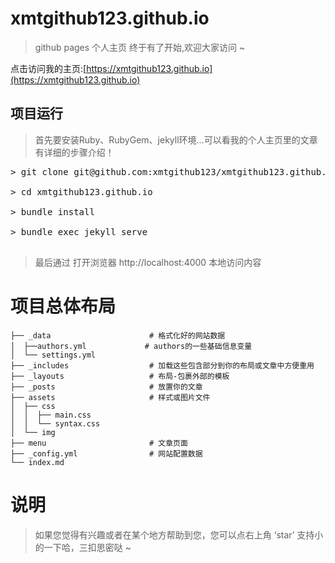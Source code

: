 # xmtgithub123.github.io

> github pages 个人主页 终于有了开始,欢迎大家访问 ~

点击访问我的主页:[https://xmtgithub123.github.io](https://xmtgithub123.github.io)

## 项目运行

> 首先要安装Ruby、RubyGem、jekyll环境...可以看我的个人主页里的文章有详细的步骤介绍！

<pre>
> git clone git@github.com:xmtgithub123/xmtgithub123.github.io.git

> cd xmtgithub123.github.io

> bundle install

> bundle exec jekyll serve

</pre>

> 最后通过 打开浏览器 http://localhost:4000 本地访问内容

# 项目总体布局

```
├── _data                      # 格式化好的网站数据
│  ├──authors.yml             # authors的一些基础信息变量
│  └── settings.yml            
├── _includes                  # 加载这些包含部分到你的布局或文章中方便重用
├── _layouts                   # 布局-包裹外部的模板
├── _posts                     # 放置你的文章
├── assets                     # 样式或图片文件
│  ├── css
│  │  ├── main.css
│  │  └── syntax.css
│  └── img
├── menu                       # 文章页面
├── _config.yml                # 网站配置数据
└── index.md                   

```

# 说明

> 如果您觉得有兴趣或者在某个地方帮助到您，您可以点右上角 ‘star’ 支持小的一下哈，三扣思密哒 ~